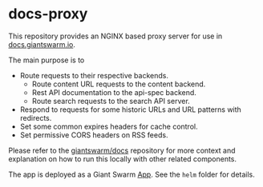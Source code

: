 # docs-proxy

This repository provides an NGINX based proxy server for use in [docs.giantswarm.io](https://docs.giantswarm.io/).

The main purpose is to

- Route requests to their respective backends.
  - Route content URL requests to the content backend.
  - Rest API documentation to the api-spec backend.
  - Route search requests to the search API server.
- Respond to requests for some historic URLs and URL patterns with redirects.
- Set some common expires headers for cache control.
- Set permissive CORS headers on RSS feeds.

Please refer to the [giantswarm/docs](https://github.com/giantswarm/docs) repository for more context and explanation on how to run this locally with other related components.

The app is deployed as a Giant Swarm [App](https://docs.giantswarm.io/app-platform/). See the `helm` folder for details.
